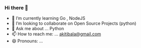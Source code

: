 ### Hi there 👋




- 🌱 I’m currently learning Go , NodeJS 
- 👯 I’m looking to collaborate on Open Source Projects (python)
- 💬 Ask me about ... Python
- 📫 How to reach me: ... akitibala@gmail.com
- 😄 Pronouns: ...


